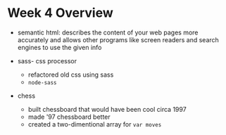 # Week 4 Overview

* semantic html: describes the content of your web pages more accurately and allows other programs like screen readers and search engines to use the given info

* sass- css processor
  - refactored old css using sass
  - `node-sass`

* chess
  - built chessboard that would have been cool circa 1997
  - made '97 chessboard better
  - created a two-dimentional array for `var moves`
